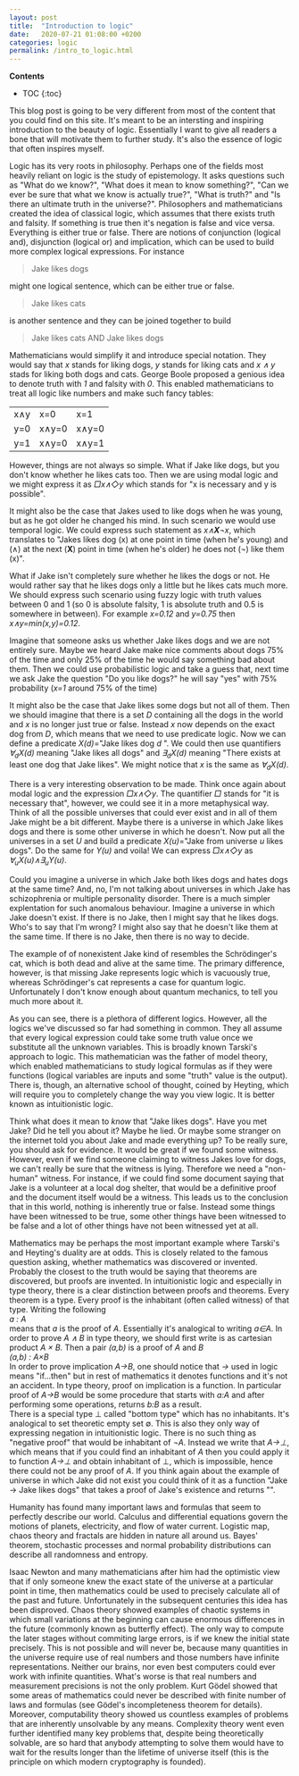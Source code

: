 ```yaml
---
layout: post
title:  "Introduction to logic"
date:   2020-07-21 01:08:00 +0200
categories: logic
permalink: /intro_to_logic.html
---
```

**Contents**
* TOC
{:toc}

This blog post is going to be very different from most of the content that you could find on this site. It's meant to be an intersting and inspiring introduction to the beauty of logic. Essentially I want to give all readers a bone that will motivate them to further study. It's also the essence of logic that often inspires myself. 

Logic has its very roots in philosophy. Perhaps one of the fields most heavily reliant on logic is the study of epistemology. It asks questions such as "What do we know?", "What does it mean to know something?", "Can we ever be sure that what we know is actually true?", "What is truth?" and "Is there an ultimate truth in the universe?". Philosophers and mathematicians created the idea of classical logic, which assumes that there exists truth and falsity. If something is true then it's negation is false and vice versa. Everything is either true or false. There are notions of conjunction (logical and), disjunction (logical or) and implication, which can be used to build more complex logical expressions. For instance

> Jake likes dogs

might one logical sentence, which can be either true or false.

> Jake likes cats

is another sentence and they can be joined together to build

> Jake likes cats AND Jake likes dogs

Mathematicians would simplify it and introduce special notation. They would say that _x_ stands for liking dogs, _y_ stands for liking cats and _x &and; y_ stads for liking both dogs and cats. George Boole proposed a genious idea to denote truth with _1_ and falsity with _0_. This enabled mathematicians to treat all logic like numbers and make such fancy tables:

<table>
<thead></thead>
<tbody>
   <tr>
    <td>x&and;y</td>
    <td>x=0</td>
    <td>x=1</td>
  </tr>
  <tr>
    <td>y=0</td>
    <td>x&and;y=0</td>
    <td>x&and;y=0</td>
  </tr>
  <tr>
    <td>y=1</td>
    <td>x&and;y=0</td>
    <td>x&and;y=1</td>
  </tr>
</tbody>
</table> 


However, things are not always so simple. What if Jake like dogs, but you don't know whether he likes cats too. Then we are using modal logic and we might express it as _&#9633;x&and;&#9671;y_ which stands for "x is necessary and y is possible". 

It might also be the case that Jakes used to like dogs when he was young, but as he got older he changed his mind. In such scenario we would use temporal logic. We could express such statement as _x&and;**X**&not;x_, which translates to "Jakes likes dog (x) at one point in time (when he's young) and (&and;) at the next (**X**) point in time (when he's older) he does not (&not;) like them (x)".

What if Jake isn't completely sure whether he likes the dogs or not. He would rather say that he likes dogs only a little but he likes cats much more. We should express such scenario using fuzzy logic with truth values between 0 and 1 (so 0 is absolute falsity, 1 is absolute truth and 0.5 is somewhere in between). For example _x=0.12_ and _y=0.75_ then _x&and;y=min(x,y)=0.12_. 


Imagine that someone asks us whether Jake likes dogs and we are not entirely sure. Maybe we heard Jake make nice comments about dogs 75% of the time and only 25% of the time he would say something bad about them. Then we could use probabilistic logic and take a guess that, next time we ask Jake the question "Do you like dogs?" he will say "yes" with 75% probability (_x=1_ around 75% of the time)


It might also be the case that Jake likes some dogs but not all of them. Then we should imagine that there is a set _D_ containing all the dogs in the world and _x_ is no longer just true or false. Instead _x_ now depends on the exact dog from _D_, which means that we need to use predicate logic. Now we can define a predicate _X(d)_="Jake likes dog _d_ ". We could then use quantifiers _&forall;<sub>d</sub>X(d)_ meaning "Jake likes all dogs" and _&exist;<sub>d</sub>X(d)_ meaning "There exists at least one dog that Jake likes". We might notice that _x_ is the same as _&forall;<sub>d</sub>X(d)_.

There is a very interesting observation to be made. Think once again about modal logic and the expression _&#9633;x&and;&#9671;y_. The quantifier _&#9633;_ stands for "it is necessary that", however, we could see it in a more metaphysical way. Think of all the possible universes that could ever exist and in all of them Jake might be a bit different. Maybe there is a universe in which Jake likes dogs and there is some other universe in which he doesn't. Now put all the universes in a set _U_ and build a predicate _X(u)_="Jake from universe _u_ likes dogs". Do the same for _Y(u)_ and voila! We can express _&#9633;x&and;&#9671;y_ as _&forall;<sub>u</sub>X(u)&and;&exist;<sub>u</sub>Y(u)_. 

Could you imagine a universe in which Jake both likes dogs and hates dogs at the same time? And, no, I'm not talking about universes in which Jake has schizophrenia or multiple personality disorder. There is a much simpler explentation for such anomalous behaviour. Imagine a universe in which Jake doesn't exist. If there is no Jake, then I might say that he likes dogs. Who's to say that I'm wrong? I might also say that he doesn't like them at the same time. If there is no Jake, then there is no way to decide. 

The example of of nonexistent Jake kind of resembles the Schrödinger's cat, which is both dead and alive at the same time. The primary difference, however, is that missing Jake represents logic which is vacuously true, whereas Schrödinger's cat represents a case for quantum logic. Unfortunately I don't know enough about quantum mechanics, to tell you much more about it.

As you can see, there is a plethora of different logics. However, all the logics we've discussed so far had something in common. They all assume that every logical expression could take some truth value once we substitute all the unknown variables. This is broadly known Tarski's approach to logic. This mathematician was the father of model theory, which enabled mathematicians to study logical formulas as if they were functions (logical variables are inputs and some "truth" value is the output). There is, though, an alternative school of thought, coined by Heyting, which will require you to completely change the way you view logic. It is better known as intuitionistic logic.


Think what does it mean to _know_ that "Jake likes dogs". Have you met Jake? Did he tell you about it? Maybe he lied. Or maybe some stranger on the internet told you about Jake and made everything up? To be really sure, you should ask for evidence. It would be great if we found some witness. However, even if we find someone claiming to witness Jakes love for dogs, we can't really be sure that the witness is lying. Therefore we need a "non-human" witness. For instance, if we could find some document saying that Jake is a volunteer at a local dog shelter, that would be a definitive proof and the document itself would be a witness. This leads us to the conclusion that in this world, nothing is inherently true or false. Instead some things have been witnessed to be true, some other things have been witnessed to be false and a lot of other things have not been witnessed yet at all. 

Mathematics may be perhaps the most important example where Tarski's and Heyting's duality are at odds. This is closely related to the famous question asking, whether mathematics was discovered or invented. Probably the closest to the truth would be saying that theorems are discovered, but proofs are invented. In intuitionistic logic and especially in type theory, there is a clear distinction between proofs and theorems. Every theorem is a type. Every proof is the inhabitant (often called witness) of that type. Writing the following  
_a : A_  
means that _a_ is the proof of _A_. Essentially it's analogical to writing _a&isin;A_. In order to prove _A &and; B_ in type theory, we should first write is as cartesian product _A &times; B_. Then a pair _(a,b)_ is a proof of _A_ and _B_  
_(a,b) : A&times;B_   
In order to prove implication _A&rarr;B_, one should notice that _&rarr;_ used in logic means "if...then" but in rest of mathematics it denotes functions and it's not an accident. In type theory, proof on implication is a function. In particular proof of _A&rarr;B_ would be some procedure that starts with _a:A_ and after performing some operations, returns _b:B_ as a result.   
There is a special type &perp; called "bottom type" which has no inhabitants. It's analogical to set theoretic empty set &empty;. This is also they only way of expressing negation in intuitionistic logic. There is no such thing as "negative proof" that would be inhabitant of _&not;A_. Instead we write that _A&rarr;&perp;_, which means that if you could find an inhabitant of _A_ then you could apply it to function _A&rarr;&perp;_ and obtain inhabitant of &perp;, which is impossible, hence there could not be any proof of _A_.
If you think again about the example of universe in which Jake did not exist you could think of it as a function "Jake &rarr; Jake likes dogs" that takes a proof of Jake's existence and returns "".


Humanity has found many important laws and formulas that seem to perfectly describe our world. Calculus and differential equations govern the motions of planets, electricity, and flow of water current. Logistic map, chaos theory and fractals are hidden in nature all around us. Bayes' theorem, stochastic processes and normal probability distributions can describe all randomness and  entropy. 


Isaac Newton and many mathematicians after him had the optimistic view that if only someone knew the exact state of the universe at a particular point in time, then mathematics could be used to precisely calculate all of the past and future. Unfortunately in the subsequent centuries this idea has been disproved. Chaos theory showed examples of chaotic systems in which small variations at the beginning can cause enormous differences in the future (commonly known as butterfly effect). The only way to compute the later stages without commiting large errors, is if we knew the initial state precisely. This is not possible and will never be, because many quantities in the universe require use of real numbers and those numbers have infinite representations. Neither our brains, nor even best computers could ever work with infinite quantities. What's worse is that real numbers and measurement precisions is not the only problem. Kurt Gödel showed that some areas of mathematics could never be described with finite number of laws and formulas (see Gödel's incompleteness theorem for details). Moreover, computability theory showed us countless examples of problems that are inherently unsolvable by any means. Complexity theory went even further identified many key problems that, despite being theoretically solvable, are so hard that anybody attempting to solve them would have to wait for the results longer than the lifetime of universe itself (this is the principle on which modern cryptography is founded).





